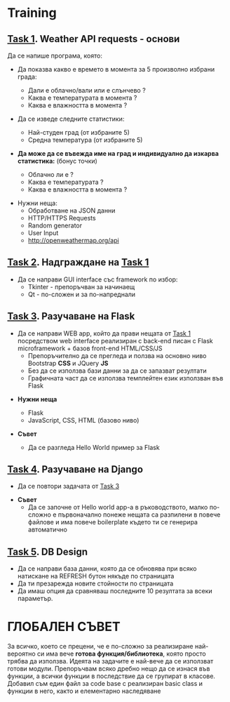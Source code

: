 # Training

## [Task 1](#task1). Weather API requests - основи

Да се напише програма, която:

* Да показва какво е времето в момента за 5 произволно избрани града:
	* Дали е облачно/вали или е слънчево ? 
	* Каква е температурата в момента ?
	* Каква е влажността в момента ?

* Да се изведе следните статистики:
	* Най-студен град (от избраните 5)
	* Средна температура (от избраните 5)

* **Да може да се въвежда име на град и индивидуално да изкарва статистика:** (бонус точки)
	* Облачно ли е ?
	* Каква е температурата ?
	* Каква е влажността в момента ?


+ Нужни неща:
	- Обработване на JSON данни
	- HTTP/HTTPS Requests
	- Random generator
	- User Input
	- http://openweathermap.org/api

## [Task 2](#task2). Надграждане на [Task 1](#task1)

* Да се направи GUI interface със framework по избор:
	* Tkinter - препоръчван за начинаещ
	* Qt - по-сложен и за по-напреднали

## [Task 3](#task3). Разучаване на Flask

* Да се направи WEB app, който да прави нещата от [Task 1](#task1) посредством web interface реализиран с back-end писан с Flask microframework + базов front-end HTML/CSS/JS
	* Препоръчително да се прегледа и ползва на основно ниво Bootstrap **CSS** и JQuery **JS**
	* Без да се използва бази данни за да се запазват резултати
	* Графичната част да се използва темплейтен език използван във Flask

+ **Нужни неща**
	- Flask
	- JavaScript, CSS, HTML (базово ниво)

+ **Съвет**
	- Да се разгледа Hello World пример за Flask

## [Task 4](#task4). Разучаване на Django
* Да се повтори задачата от [Task 3](#task3)

+ **Съвет**
	- Да се започне от Hello world app-a в ръководството, малко по-сложно е първоначално понеже нещата са 
	разпилени в повече файлове и има повече boilerplate където ти се генерира автоматично


## [Task 5](#task5). DB Design

* Да се направи база данни, която да се обновява при всяко натискане на REFRESH бутон някъде по страницата 
* Да ти презарежда новите стойности по страницата
* Да имаш опция да сравняваш последните 10 резултата за всеки параметър.


# ГЛОБАЛЕН СЪВЕТ

За всичко, което се прецени, че е по-сложно за реализиране най-вероятно си има вече 
**готова функция/библиотека**, която просто трябва да използва.
Идеята на задачите е най-вече да се използват готови модули.
Препоръчвам всяко дребно нещо да се изнася във функции, а всички функции в последствие да се групират в класове.
Добавил съм един файл за code base с реализиран basic class и функции в него, както и елементарно наследяване

